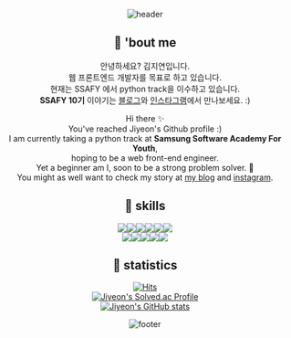 <div align=center>
  
![header](https://capsule-render.vercel.app/api?type=waving&color=timeGradient&height=150&section=header&Align=50&descSize=15&fontSize=60)



## 🍋 'bout me 
안녕하세요? 김지연입니다.  
웹 프론트엔드 개발자를 목표로 하고 있습니다.  
현재는 SSAFY 에서 python track을 이수하고 있습니다.  
**SSAFY 10기** 이야기는 [블로그](https://timedilation.tistory.com)와 [인스타그램](https://www.instagram.com/gonggumee/)에서 만나보세요. :)  


Hi there ✨  
You've reached Jiyeon's Github profile :)  
I am currently taking a python track at **Samsung Software Academy For Youth**,   
hoping to be a web front-end engineer.    
Yet a beginner am I, soon to be a strong problem solver. :mechanical_arm:    
You might as well want to check my story at [my blog](https://timedilation.tistory.com) and [instagram](https://www.instagram.com/gonggumee/).  




    

##  🍋 skills 
<img src="https://img.shields.io/badge/JavaScript-F7DF1E?style=for-the-badge&logo=javascript&logoColor=white"><img src="https://img.shields.io/badge/TypeScript-3178C6?style=for-the-badge&logo=typescript&logoColor=white"><img src="https://img.shields.io/badge/React-61DAFB?style=for-the-badge&logo=react&logoColor=white"><img src="https://img.shields.io/badge/Vue.js-4FC08D?style=for-the-badge&logo=vue.js&logoColor=white"><img src="https://img.shields.io/badge/PYTHON-3776AB?style=for-the-badge&logo=python&logoColor=white"><img src="https://img.shields.io/badge/django-092E20?style=for-the-badge&logo=django&logoColor=white">  
<img src="https://img.shields.io/badge/HTML5-E34F26?style=for-the-badge&logo=html5&logoColor=white"><img src="https://img.shields.io/badge/CSS3-1572B6?style=for-the-badge&logo=css3&logoColor=white"><img src="https://img.shields.io/badge/SASS-CC6699?style=for-the-badge&logo=sass&logoColor=white"><img src="https://img.shields.io/badge/BOOTSTRAP-7952B3?style=for-the-badge&logo=bootstrap&logoColor=white"><img src="https://img.shields.io/badge/VUETIFY-1867C0?style=for-the-badge&logo=vuetify&logoColor=white">  







## 🍋 statistics 
[![Hits](https://hits.seeyoufarm.com/api/count/incr/badge.svg?url=https%3A%2F%2Fgithub.com%2Fjiyeon2536%2Fhit-counter&count_bg=%233BB86F&title_bg=%2375C088&icon=&icon_color=%23490F0F&title=hits&edge_flat=false)](https://hits.seeyoufarm.com)  
[![Jiyeon's Solved.ac Profile](http://mazassumnida.wtf/api/v2/generate_badge?boj=jiyeon2536)](https://solved.ac/jiyeon2536/)     
[![Jiyeon's GitHub stats](https://github-readme-stats.vercel.app/api?username=jiyeon2536&show_icons=true&theme=neon)](https://github.com/jiyeon2536/github-readme-stats)  



![footer](https://capsule-render.vercel.app/api?type=waving&color=timeGradient&height=150&section=footer)



</div>

<!--
**jiyeon2536/jiyeon2536** is a ✨ _special_ ✨ repository because its `README.md` (this file) appears on your GitHub profile.
![Jiyeon's Top Langs](https://github-readme-stats.vercel.app/api/top-langs/?username=jiyeon2536&layout=compact&theme=dark)

Here are some ideas to get you started:

- 🔭 I’m currently working on ...
- 🌱 I’m currently learning ...
- 👯 I’m looking to collaborate on ...
- 🤔 I’m looking for help with ...
- 💬 Ask me about ...
- 📫 How to reach me: ...
- 😄 Pronouns: ...
- ⚡ Fun fact: ...
-->

